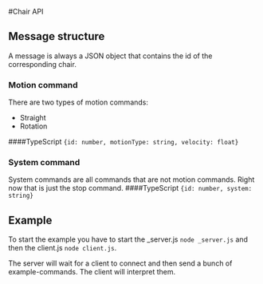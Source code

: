 #Chair API

## Message structure
A message is always a JSON object that contains the id of the corresponding chair.
### Motion command
There are two types of motion commands:
* Straight
* Rotation

####TypeScript
`{id: number, motionType: string, velocity: float}`

### System command
System commands are all commands that are not motion commands. Right now that is just the stop command.
####TypeScript
`{id: number, system: string}`

## Example
To start the example you have to start the _server.js ``node _server.js`` and then the client.js ``node client.js``.

The server will wait for a client to connect and then send a bunch of example-commands. The client will interpret them.